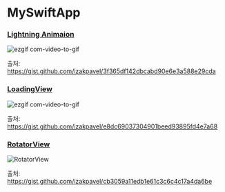 # MySwiftApp

### [Lightning Animaion](https://github.com/ParkJongSang/MySwiftApp/blob/main/SwiftUIPrac/LightningView.swift)
![ezgif com-video-to-gif](https://user-images.githubusercontent.com/23237449/99954723-8bf81d00-2dc6-11eb-8f37-c8f3436a95be.gif)

출처: https://gist.github.com/izakpavel/3f365df142dbcabd90e6e3a588e29cda


### [LoadingView](https://github.com/ParkJongSang/MySwiftApp/blob/main/SwiftUIPrac/LoadingView.swift)
![ezgif com-video-to-gif](https://user-images.githubusercontent.com/23237449/100094597-9d135d80-2e9c-11eb-915f-ecca84e9ca5e.gif)

출처: https://gist.github.com/izakpavel/e8dc69037304901beed93895fd4e7a68


### [RotatorView](https://github.com/ParkJongSang/MySwiftApp/blob/main/SwiftUIPrac/RotatorView.swift)
![RotatorView](https://user-images.githubusercontent.com/23237449/100343309-8ac32c00-3022-11eb-95d6-f8515f43a450.gif)

출처: https://gist.github.com/izakpavel/cb3059a11edb1e61c3c6c4c17a4da6be
